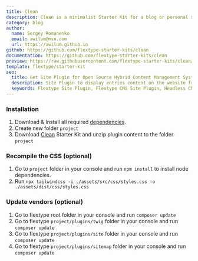 ```yaml
---
title: Clean
description: Clean is a minimalist Starter Kit for a blog or personal site.
category: blog
author:
  name: Sergey Romanenko
  email: awilum@msn.com
  url: https://awilum.github.io
github: https://github.com/flextype-starter-kits/clean
documentation: https://github.com/flextype-starter-kits/clean
preview: https://raw.githubusercontent.com/flextype-starter-kits/clean/1.x/preview.png
template: flextype/starter-kit
seo:
  title: Get Site Plugin for Open Source Hybrid Content Management System | Flextype
  description: Site Plugin to display entries content on the website frontend for Open Source Hybrid Content Management System
  keywords: Flextype Site Plugin, Flextype CMS Site Plugin, Headless CMS Site Plugin, Download Flat File CMS Site Plugin, Download Flat File Content Management System Site Plugin, Download PHP CMS Site Plugin, Site Plugin, Plugin, Site, Content, Management, System, PHP, CMS
---
```


### Installation

1. Download & Install all required [dependencies](https://github.com/flextype-starter-kits/clean#dependencies).
2. Create new folder `project`
3. Download [Clean](https://github.com/flextype-starter-kits/clean/releases) Starter Kit and unzip plugin content to the folder `project`

### Recompile the CSS (optional)
1. Go to `project` folder in your console and run `npm install` to install node dependencies.
2. Run `npx tailwindcss -i ./assets/src/css/styles.css -o ./assets/dist/css/styles.css`

### Update vendors (optional)
1. Go to flextype root folder in your console and run `composer update`
2. Go to flextype `project/plugins/twig` folder in your console and run `composer update`
3. Go to flextype `project/plugins/site` folder in your console and run `composer update`
4. Go to flextype `project/plugins/sitemap` folder in your console and run `composer update`

